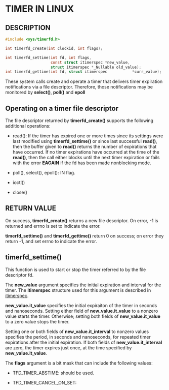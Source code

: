 # TIMER IN LINUX

## DESCRIPTION

```C
#include <sys/timerfd.h>

int timerfd_create(int clockid, int flags);

int timerfd_settime(int fd, int flags,
                    const struct itimerspec *new_value,
                    struct itimerspec *_Nullable old_value);
int timerfd_gettime(int fd, struct itimerspec           *curr_value);
```

These system calls create and operate a timer that delivers timer expiration notifications via a file descriptor. Therefore, those notifications may be monitored by **select()**, **poll()** and **epoll**

## Operating on a timer file descriptor

The file descriptor returned by **timerfd_create()** supports the following additional operations:

- read(): If the timer has expired one or more times since its settings were last modified using **timerfd_settime()** or since last successful **read()**, then the buffer given to **read()** returns the number of expirations that have occurred.
If no timer expirations have occurred at the time of the **read()**, then the call either blocks until the next timer expiration or fails with the error **EAGAIN** if the fd has been made nonblocking mode.

- poll(), select(), epoll(): IN flag.

- ioctl()

- close()

## RETURN VALUE

On success, **timerfd_create()** returns a new file descriptor.  On error, -1 is returned and errno is set to indicate the error.

**timerfd_settime()** and **timerfd_gettime()** return 0 on success; on error they return -1, and set errno to indicate the error.

## timerfd_settime()

This function is used to start or stop the timer referred to by the file descriptor fd.

The **new_value** argument specifies the initial expiration and interval for the timer. The **itimerspec** structure used for this argument is described in [itimerspec](https://man7.org/linux/man-pages/man3/itimerspec.3type.html).

**new_value.it_value** specifies the initial expiraiton of the timer in seconds and nanoseconds. Setting either field of **new_value.it_value** to a nonzero value starts the timer. Otherwise; setting both fields of **new_value.it_value** to a zero value stops the timer.

Setting one or both fields of **new_value.it_interval** to nonzero values specifies the period, in seconds and nanoseconds, for repeated timer expirations after the initial expiration. If both fields of **new_value.it_interval** are zero, the timer expires just once, at the time specified by **new_value.it_value**.

The **flags** argument is a bit mask that can include the following values:

- TFD_TIMER_ABSTIME: should be used.

- TFD_TIMER_CANCEL_ON_SET: